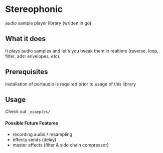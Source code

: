 # Stereophonic
audio sample player library (written in go)

## What it does
It plays audio samples and let's you tweak them in realtime (reverse, loop,
filter, adsr envelopes, etc).

## Prerequisites
installation of portaudio is required prior to usage of this library

## Usage
Check out `_examples/`

#### Possible Future Features
* recording audio / resampling
* effects sends (delay)
* master effects (filter & side chain compressor)
